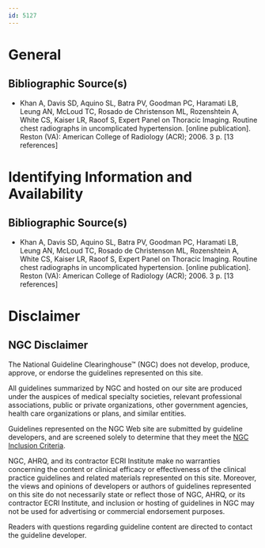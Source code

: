 ```yaml
---
id: 5127
---
```


# General

## Bibliographic Source(s)

- Khan A, Davis SD, Aquino SL, Batra PV, Goodman PC, Haramati LB, Leung AN, McLoud TC, Rosado de Christenson ML, Rozenshtein A, White CS, Kaiser LR, Raoof S, Expert Panel on Thoracic Imaging. Routine chest radiographs in uncomplicated hypertension. [online publication]. Reston (VA): American College of Radiology (ACR); 2006. 3 p. [13 references]

# Identifying Information and Availability

## Bibliographic Source(s)

- Khan A, Davis SD, Aquino SL, Batra PV, Goodman PC, Haramati LB, Leung AN, McLoud TC, Rosado de Christenson ML, Rozenshtein A, White CS, Kaiser LR, Raoof S, Expert Panel on Thoracic Imaging. Routine chest radiographs in uncomplicated hypertension. [online publication]. Reston (VA): American College of Radiology (ACR); 2006. 3 p. [13 references]

# Disclaimer

## NGC Disclaimer

The National Guideline Clearinghouse™ (NGC) does not develop, produce, approve, or endorse the guidelines represented on this site.

All guidelines summarized by NGC and hosted on our site are produced under the auspices of medical specialty societies, relevant professional associations, public or private organizations, other government agencies, health care organizations or plans, and similar entities.

Guidelines represented on the NGC Web site are submitted by guideline developers, and are screened solely to determine that they meet the [NGC Inclusion Criteria](/help-and-about/summaries/inclusion-criteria).

NGC, AHRQ, and its contractor ECRI Institute make no warranties concerning the content or clinical efficacy or effectiveness of the clinical practice guidelines and related materials represented on this site. Moreover, the views and opinions of developers or authors of guidelines represented on this site do not necessarily state or reflect those of NGC, AHRQ, or its contractor ECRI Institute, and inclusion or hosting of guidelines in NGC may not be used for advertising or commercial endorsement purposes.

Readers with questions regarding guideline content are directed to contact the guideline developer.

